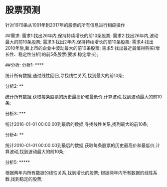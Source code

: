 # 股票预测

针对1979条从1991年到2017年的股票的所有信息进行相应操作

##需求:
需求1:找出26年内,保持持续增长的前10条股票;
需求2:找出26年内,波动最大的前10条股票;
需求3:找出2年内,保持持续增长的前10条股票;
需求4:找出2010年后,新上市的企业中波动最大的前10条股票;
需求5:找出最近最值得购买(增长性、稳定性分析)的前5条股票(要求:稳定增长);

##分析:
分析1:  ****

统计所有数据,通过线性回归,寻找线性关系,找到最大的前10条;    

分析2:  **

统计所有数据,获取每条股票的历史最高价和最低价,计算波动,找到波动最大的前10条;

分析3:  ***
    
统计2016-01-01 00:00:00到最后的数据,寻找线性关系,找到最大的前10条;

分析4:  **
    
统计2010-01-01 00:00:00到最后的数据,获取每条股票的历史最高价和最低价,计算波动,找到波动最大的前10条;

分析5:  *****

根据两年内所有数据的线性关系,找到增长的股票;
根据两年内所有数据的线性系数,找到稳定的股票;
    